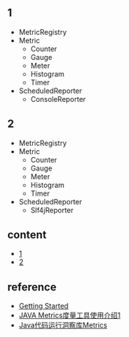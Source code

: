 ## 1

- MetricRegistry
- Metric
  - Counter
  - Gauge
  - Meter
  - Histogram
  - Timer
- ScheduledReporter
  - ConsoleReporter

## 2

- MetricRegistry
- Metric
  - Counter
  - Gauge
  - Meter
  - Histogram
  - Timer
- ScheduledReporter
  - Slf4jReporter

## content

- [1](https://github.com/gaoxinge/something/tree/master/learn%20java/learn%20java%20third-party%20library/metrics/1)
- [2](https://github.com/gaoxinge/something/tree/master/learn%20java/learn%20java%20third-party%20library/metrics/2)

## reference

- [Getting Started](http://metrics.dropwizard.io/4.0.0/getting-started.html)
- [JAVA Metrics度量工具使用介绍1](http://blog.csdn.net/scutshuxue/article/details/8350135)
- [Java代码运行洞察库Metrics](http://blog.csdn.net/mn960mn/article/details/49981049)